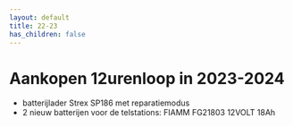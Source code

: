 ```yaml
---
layout: default
title: 22-23
has_children: false
---
```


# Aankopen 12urenloop in 2023-2024

- batterijlader Strex SP186 met reparatiemodus
- 2 nieuw batterijen voor de telstations: FIAMM FG21803 12VOLT 18Ah
